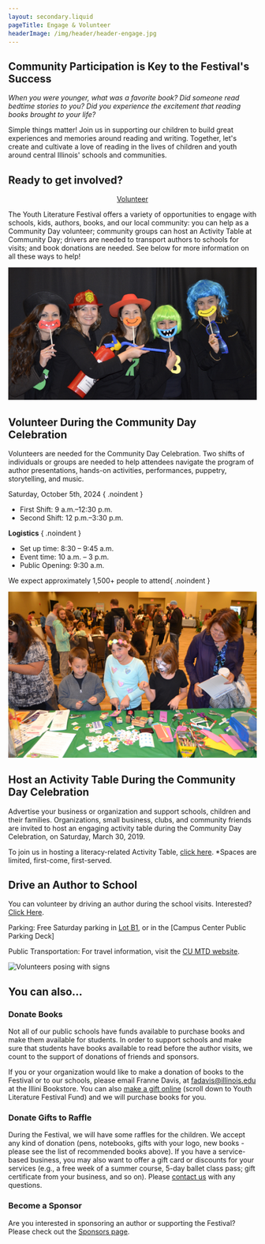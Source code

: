 ```yaml
---
layout: secondary.liquid
pageTitle: Engage & Volunteer
headerImage: /img/header/header-engage.jpg
---
```



## Community Participation is Key to the Festival's Success

*When you were younger, what was a favorite book? Did someone read bedtime stories to you? Did you experience the excitement that reading books brought to your life?*

Simple things matter! Join us in supporting our children to build great experiences and memories around reading and writing. Together, let's create and cultivate a love of reading in the lives of children and youth around central Illinois' schools and communities.

## Ready to get involved?
<div style="text-align: center"><a class="button" href="https://forms.illinois.edu/sec/1081886971">Volunteer</a></div>

The Youth Literature Festival offers a variety of opportunities to engage with schools, kids, authors, books, and our local community: you can help as a Community Day volunteer; community groups can host an Activity Table at Community Day; drivers are needed to transport authors to schools for visits; and book donations are needed. See below for more information on all these ways to help!

![Volunteers playing with selfie props](/img/engage/vivian-dixon-2014-oct_001.jpg)

## Volunteer During the Community Day Celebration

Volunteers are needed for the Community Day Celebration. Two shifts of individuals or groups are needed to help attendees navigate the program of author presentations, hands-on activities, performances, puppetry, storytelling, and music.

Saturday, October 5th, 2024 { .noindent }

* First Shift: 9 a.m.–12:30 p.m.
* Second Shift: 12 p.m.–3:30 p.m.

**Logistics** { .noindent }

* Set up time: 8:30 – 9:45 a.m.
* Event time: 10 a.m. – 3 p.m.
* Public Opening: 9:30 a.m.

We expect approximately 1,500+ people to attend{ .noindent }

![Craft table with kids](/img/engage/dsc.jpg)

## Host an Activity Table During the Community Day Celebration 

Advertise your business or organization and support schools, children and their families. Organizations, small business, clubs, and community friends are invited to host an engaging activity table during the Community Day Celebration, on Saturday, March 30, 2019.

To join us in hosting a literacy-related Activity Table, [click here](https://forms.illinois.edu/sec/1081886971). *Spaces are limited, first-come, first-served. 


## Drive an Author to School

You can volunteer by driving an author during the school visits. Interested? [Click Here](https://forms.illinois.edu/sec/1081886971). 

Parking: Free Saturday parking in [Lot B1](https://www.parking.illinois.edu/maps/campus-parking-map), or in the [Campus Center Public Parking Deck]

Public Transportation: For travel information, visit the [CU MTD website](https://www.cumtd.com/).

![Volunteers posing with signs](/img/engage/vivian-dixon-2016-oct_-dsc01481.jpg)

## You can also...

### Donate Books

Not all of our public schools have funds available to purchase books and make them available for students. In order to support schools and make sure that students have books available to read before the author visits, we count to the support of donations of friends and sponsors. 

If you or your organization would like to make a donation of books to the Festival or to our schools, please email Franne Davis, at fadavis@illinois.edu at the Illini Bookstore. You can also [make a gift online](http://go.illinois.edu/giveYLF) (scroll down to Youth Literature Festival Fund) and we will purchase books for you. 

### Donate Gifts to Raffle

During the Festival, we will have some raffles for the children. We accept any kind of donation (pens, notebooks, gifts with your logo, new books -please see the list of recommended books above). If you have a service-based business, you may also want to offer a gift card or discounts for your services (e.g., a free week of a summer course, 5-day ballet class pass; gift certificate from your business, and so on). Please [contact us](https://education.illinois.edu/smallurban/staff-directory) with any questions.

### Become a Sponsor
Are you interested in sponsoring an author or supporting the Festival? Please check out the [Sponsors page](/sponsors/index.html).


